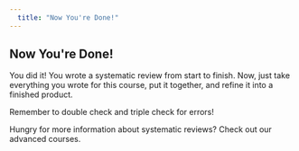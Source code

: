 ```yaml
---
  title: "Now You're Done!"
---
```


##  Now You're Done!

You did it! You wrote a systematic review from start to finish. Now, just take everything you wrote for this course, put it together, and refine it into a finished product. 

Remember to double check and triple check for errors!  

Hungry for more information about systematic reviews? Check out our advanced courses.
